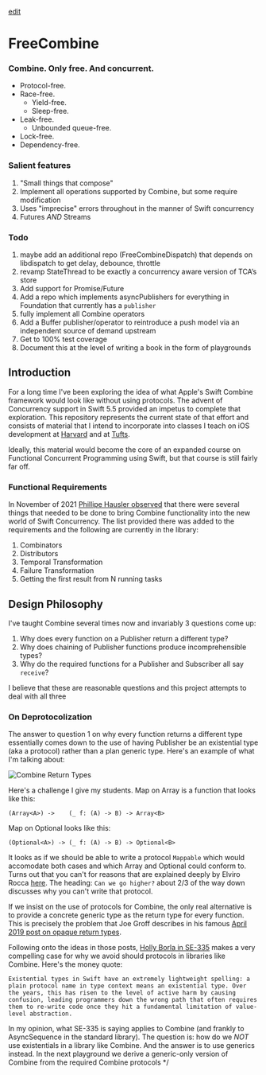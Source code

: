 [edit](https://github.com/CSCIX65G/FreeCombine/edit/gh-pages/README.md)
# FreeCombine

### Combine.  Only free. And concurrent.

* Protocol-free.
* Race-free.
    * Yield-free.
    * Sleep-free.
* Leak-free.
    * Unbounded queue-free.
* Lock-free.
* Dependency-free.

### Salient features
1. "Small things that compose"
1. Implement all operations supported by Combine, but some require modification
1. Uses "imprecise" errors throughout in the manner of Swift concurrency
1. Futures _AND_ Streams

### Todo
1. maybe add an additional repo (FreeCombineDispatch) that depends on libdispatch to get delay, debounce, throttle
1. revamp StateThread to be exactly a concurrency aware version of TCA’s store
1. Add support for Promise/Future
1. Add a repo which implements asyncPublishers for everything in Foundation that currently has a `publisher`
1. fully implement all Combine operators
1. Add a Buffer publisher/operator to reintroduce a push model via an independent source of demand upstream
1. Get to 100% test coverage
1. Document this at the level of writing a book in the form of playgrounds

 ## Introduction

 For a long time I've been exploring the idea of what Apple's Swift Combine
 framework would look like without using protocols.  The advent of Concurrency support
 in Swift 5.5 provided an impetus to complete that exploration.  This repository represents
 the current state of that effort and consists of material that I intend to incorporate into classes
 I teach on iOS development at [Harvard](https://courses.dce.harvard.edu/?details&srcdb=202203&crn=33540)
 and at [Tufts](https://www.cs.tufts.edu/t/courses/description/fall2021/CS/151-02).

 Ideally, this material
 would become the core of an expanded course on Functional Concurrent Programming using Swift, but that
 course is still fairly far off.

 ### Functional Requirements
 
 In November of 2021 [Phillipe Hausler observed](https://forums.swift.org/t/should-asyncsequence-replace-combine-in-the-future-or-should-they-coexist/53370/10) that there were several things that needed to be done to bring Combine functionality into the new world of Swift Concurrency.  The list provided there was added to the requirements and the following are currently in the library:

 1. Combinators
 1. Distributors
 1. Temporal Transformation
 1. Failure Transformation
 1. Getting the first result from N running tasks

 ## Design Philosophy

 I've taught Combine several times now and invariably 3 questions come up:

 1. Why does every function on a Publisher return a different type?
 1. Why does chaining of Publisher functions produce incomprehensible types?
 1. Why do the required functions for a Publisher and Subscriber all say `receive`?

 I believe that these are reasonable questions and this project attempts to deal with all three

 ### On Deprotocolization

The answer to question 1 on why every function returns a different type essentially comes down to the use of having Publisher be an existential type (aka a protocol) rather than a plan generic type.  Here's an example of what I'm talking about:

 ![Combine Return Types](CombineReturnTypes.png)

 Here's a challenge I give my students.  Map on Array is a function that looks like this:
 ```
 (Array<A>) ->    (_ f: (A) -> B) -> Array<B>
 ```
 Map on Optional looks like this:
 ```
 (Optional<A>) -> (_ f: (A) -> B) -> Optional<B>
 ```
 It looks as if we should be able to write a protocol `Mappable` which would accomodate both cases
 and which Array and Optional could conform to.  Turns out that you can't for reasons that are explained
 deeply by Elviro Rocca [here](https://broomburgo.github.io/fun-ios/post/why-monads/).  The heading: `Can we go higher?` about 2/3 of the way down discusses why you can't write that protocol.

 If we insist on the use of protocols for Combine, the only real alternative is to provide a concrete generic
 type as the return type for every function.  This is precisely the problem that Joe Groff describes in his famous [April 2019 post on opaque return types](https://forums.swift.org/t/improving-the-ui-of-generics/22814#heading--limits-of-existentials).

 Following onto the ideas in those posts, [Holly Borla in SE-335](https://github.com/apple/swift-evolution/blob/main/proposals/0335-existential-any.md#introduction)
 makes a very compelling case for why we avoid should protocols in libraries like Combine.  Here's the money quote:
```
Existential types in Swift have an extremely lightweight spelling: a plain protocol name in type context means an existential type. Over the years, this has risen to the level of active harm by causing confusion, leading programmers down the wrong path that often requires them to re-write code once they hit a fundamental limitation of value-level abstraction.
 ```
In my opinion, what SE-335 is saying applies to Combine (and frankly to AsyncSequence in the standard library).  The question is: how do we _NOT_ use existentials in a library like Combine.  And the answer is to use generics instead.  In the next playground we derive a generic-only version of Combine from the required Combine protocols
 */
